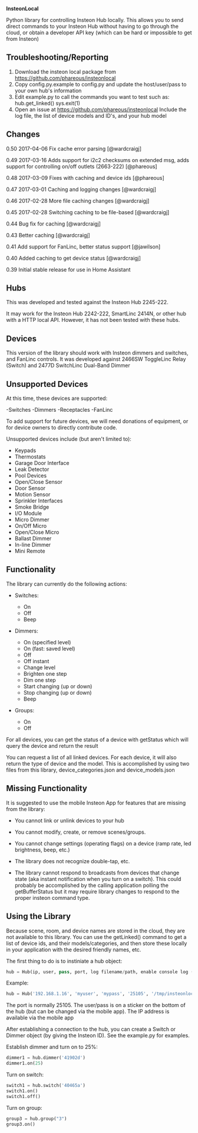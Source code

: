 **InsteonLocal**

Python library for controlling Insteon Hub locally. This allows you to send direct commands to your Insteon Hub without having to go through the cloud, or obtain a developer API key 
(which can be hard or impossible to get from Insteon)

## Troubleshooting/Reporting

1. Download the insteon local package from https://github.com/phareous/insteonlocal
2. Copy config.py.example to config.py and update the host/user/pass to your own hub's information
3. Edit example.py to call the commands you want to test such as:
hub.get_linked()
sys.exit(1)
4. Open an issue at https://github.com/phareous/insteonlocal
Include the log file, the list of device models and ID's, and your hub model

## Changes

0.50 2017-04-06 Fix cache error parsing [@wardcraigj]

0.49 2017-03-16 Adds support for i2c2 checksums on extended msg, adds 
support for controlling on/off outlets (2663-222) [@phareous]

0.48 2017-03-09 Fixes with caching and device ids [@phareous]

0.47 2017-03-01 Caching and logging changes [@wardcraigj]

0.46 2017-02-28 More file caching changes [@wardcraigj]

0.45 2017-02-28 Switching caching to be file-based [@wardcraigj]

0.44 Bug fix for caching [@wardcraigj]

0.43 Better caching [@wardcraigj]

0.41 Add support for FanLinc, better status support [@jawilson]

0.40 Added caching to get device status [@wardcraigj]

0.39 Initial stable release for use in Home Assistant

## Hubs

This was developed and tested against the Insteon Hub 2245-222.

It may work for the Insteon Hub 2242-222, SmartLinc 2414N, or other hub with a HTTP local API. However, it has not been tested with these hubs.

## Devices

This version of the library should work with Insteon dimmers and switches, and FanLinc controls. It was developed against 
2466SW ToggleLinc Relay (Switch) and 2477D SwitchLinc Dual-Band Dimmer

## Unsupported Devices

At this time, these devices are supported:

-Switches
-Dimmers
-Receptacles
-FanLinc

To add support for future devices, we will need donations of equipment, or for device owners to directly 
contribute code.

Unsupported devices include (but aren't limited to):

* Keypads
* Thermostats
* Garage Door Interface
* Leak Detector
* Pool Devices
* Open/Close Sensor
* Door Sensor
* Motion Sensor
* Sprinkler Interfaces
* Smoke Bridge
* I/O Module
* Micro Dimmer
* On/Off Micro
* Open/Close Micro
* Ballast Dimmer
* In-line Dimmer
* Mini Remote

## Functionality

The library can currently do the following actions:

* Switches: 
  * On
  * Off
  * Beep

* Dimmers:
  * On (specified level)
  * On (fast: saved level)
  * Off
  * Off instant
  * Change level
  * Brighten one step
  * Dim one step
  * Start changing (up or down)
  * Stop changing (up or down)
  * Beep 

* Groups:
  * On
  * Off
  
For all devices, you can get the status of a device with getStatus which will query the device and return the result

You can request a list of all linked devices. For each device, it will also return the type of device 
and the model. This is accomplished by using two files from this library, device_categories.json and device_models.json

## Missing Functionality

It is suggested to use the mobile Insteon App for features that are missing from the library:

* You cannot link or unlink devices to your hub

* You cannot modify, create, or remove scenes/groups.

* You cannot change settings (operating flags) on a device (ramp rate, led brightness, beep, etc.)

* The library does not recognize double-tap, etc.

* The library cannot respond to broadcasts from devices that change state (aka instant notification when you turn on a switch).
This could probably be accomplished by the calling application polling the getBufferStatus but it may require library changes to respond to the
proper insteon command type.

## Using the Library

Because scene, room, and device names are stored in the cloud, they are not available to this library. You can use 
the getLinked() command to get a list of device ids, and their models/categories, and then store 
these locally in your application with the desired friendly names, etc.

The first thing to do is to instiniate a hub object:

```python
hub = Hub(ip, user, pass, port, log filename/path, enable console log (Tru eor False))
```

Example:
```python
hub = Hub('192.168.1.16', 'myuser', 'mypass', '25105', '/tmp/insteonlocal.log', True)
```

The port is normally 25105. The user/pass is on a sticker on the bottom of the hub (but can be changed via the mobile app). The
 IP address is available via the mobile app

After establishing a connection to the hub, you can create a Switch or Dimmer object (by giving the Insteon ID). See the example.py for examples.

Establish dimmer and turn on to 25%:

```python
dimmer1 = hub.dimmer('41902d')
dimmer1.on(25)
```

Turn on switch:

```python
switch1 = hub.switch('40465a')
switch1.on()
switch1.off()
```

Turn on group:

```python
group3 = hub.group("3")
group3.on()
```
